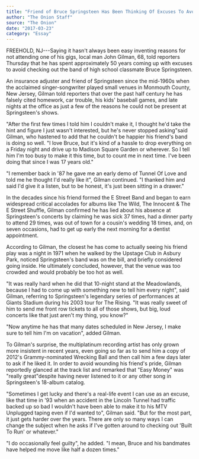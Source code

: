 ```yaml
---
title: "Friend of Bruce Springsteen Has Been Thinking Of Excuses To Avoid Checking Out His Band For 50 Years"
author: "The Onion Staff"
source: "The Onion"
date: "2017-03-23"
category: "Essay"
---
```


FREEHOLD, NJ---Saying it hasn't always been easy inventing reasons for not attending one of his gigs, local man John Gilman, 68, told reporters Thursday that he has spent approximately 50 years coming up with excuses to avoid checking out the band of high school classmate Bruce Springsteen.

An insurance adjuster and friend of Springsteen since the mid-1960s when the acclaimed singer-songwriter played small venues in Monmouth County, New Jersey, Gilman told reporters that over the past half century he has falsely cited homework, car trouble, his kids' baseball games, and late nights at the office as just a few of the reasons he could not be present at Springsteen's shows.

"After the first few times I told him I couldn't make it, I thought he'd take the hint and figure I just wasn't interested, but he's never stopped asking"said Gilman, who hastened to add that he couldn't be happier his friend's band is doing so well. "I love Bruce, but it's kind of a hassle to drop everything on a Friday night and drive up to Madison Square Garden or wherever. So I tell him I'm too busy to make it this time, but to count me in next time. I've been doing that since I was 17 years old."

"I remember back in '87 he gave me an early demo of Tunnel Of Love and told me he thought I'd really like it", Gilman continued. "I thanked him and said I'd give it a listen, but to be honest, it's just been sitting in a drawer."

In the decades since his friend formed the E Street Band and began to earn widespread critical accolades for albums like The Wild, The Innocent & The E Street Shuffle, Gilman confirmed he has lied about his absence at Springsteen's concerts by claiming he was sick 37 times, had a dinner party to attend 29 times, was out of town for a cousin's wedding 18 times, and, on seven occasions, had to get up early the next morning for a dentist appointment.

According to Gilman, the closest he has come to actually seeing his friend play was a night in 1971 when he walked by the Upstage Club in Asbury Park, noticed Springsteen's band was on the bill, and briefly considered going inside. He ultimately concluded, however, that the venue was too crowded and would probably be too hot as well.

"It was really hard when he did that 10-night stand at the Meadowlands, because I had to come up with something new to tell him every night", said Gilman, referring to Springsteen's legendary series of performances at Giants Stadium during his 2003 tour for The Rising. "It was really sweet of him to send me front row tickets to all of those shows, but big, loud concerts like that just aren't my thing, you know?"

"Now anytime he has that many dates scheduled in New Jersey, I make sure to tell him I'm on vacation", added Gilman.

To Gilman's surprise, the multiplatinum recording artist has only grown more insistent in recent years, even going so far as to send him a copy of 2012's Grammy-nominated Wrecking Ball and then call him a few days later to ask if he liked it. In order to avoid wounding his friend's pride, Gilman reportedly glanced at the track list and remarked that "Easy Money" was "really great"despite having never listened to it or any other song in Springsteen's 18-album catalog.

"Sometimes I get lucky and there's a real-life event I can use as an excuse, like that time in '93 when an accident in the Lincoln Tunnel had traffic backed up so bad I wouldn't have been able to make it to his MTV Unplugged taping even if I'd wanted to", Gilman said. "But for the most part, it just gets harder over the years. There are only so many ways I can change the subject when he asks if I've gotten around to checking out 'Built To Run' or whatever."

"I do occasionally feel guilty", he added. "I mean, Bruce and his bandmates have helped me move like half a dozen times."